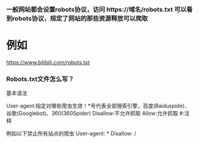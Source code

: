 ### 一般网站都会设置robots协议，访问 https://域名/robots.txt 可以看到robots协议，规定了网站的那些资源释放可以爬取

# 例如
https://www.bilibili.com/robots.txt

### Robots.txt文件怎么写？

基本语法

User-agent:指定对哪些爬虫生效！*号代表全部搜索引擎，百度(Baiduspide)、谷歌(Googlebot)、360(360Spider)
Disallow:不允许抓取
Allow:允许抓取
#:注释

例如以下禁止所有站点的爬虫
User-agent: *
Disallow: /